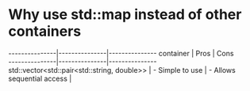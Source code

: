 # Why use std::map instead of other containers


---------------|---------------|---------------
container      | Pros          | Cons        
---------------|---------------|---------------
std::vector<std::pair<std::string, double>> | - Simple to use
                                            | - Allows sequential access 
                                            | 
